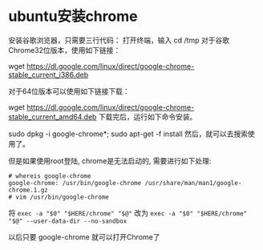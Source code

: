 # ubuntu安装chrome
安装谷歌浏览器，只需要三行代码：
打开终端，输入
cd /tmp
对于谷歌Chrome32位版本，使用如下链接：

wget https://dl.google.com/linux/direct/google-chrome-stable_current_i386.deb

对于64位版本可以使用如下链接下载：

wget https://dl.google.com/linux/direct/google-chrome-stable_current_amd64.deb
下载完后，运行如下命令安装。

sudo dpkg -i google-chrome*; sudo apt-get -f install
然后，就可以去搜索使用了。 

但是如果使用root登陆, chrome是无法启动的, 需要进行如下处理:
```
# whereis google-chrome  
google-chrome: /usr/bin/google-chrome /usr/share/man/man1/google-chrome.1.gz  
# vim /usr/bin/google-chrome
```
将 `exec -a "$0" "$HERE/chrome" "$@"`  改为
`exec -a "$0" "$HERE/chrome" "$@" --user-data-dir --no-sandbox`

以后只要 google-chrome 就可以打开Chrome了